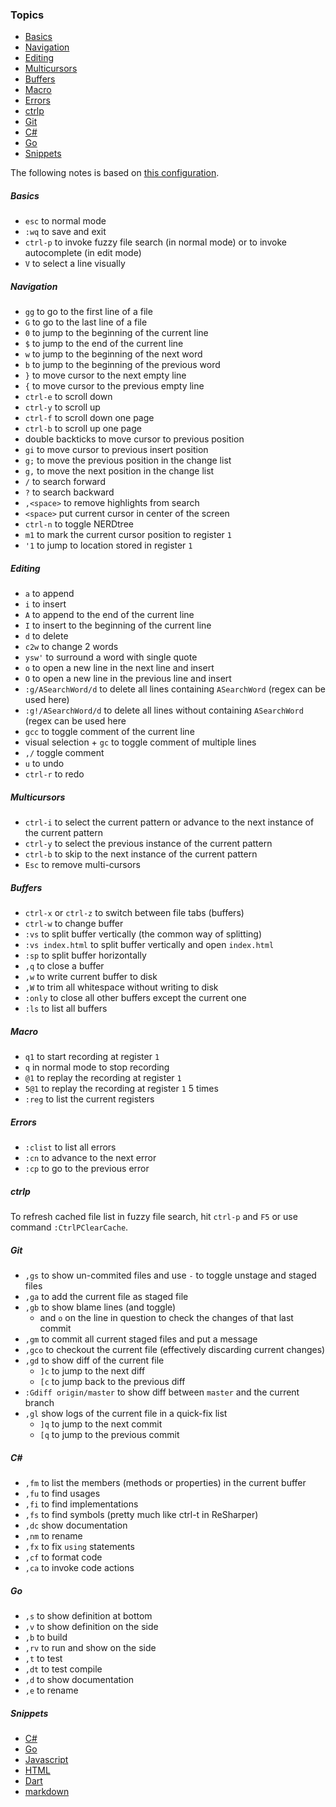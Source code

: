 ### Topics

- [Basics](#basics)
- [Navigation](#navigation)
- [Editing](#editing)
- [Multicursors](#multicursors)
- [Buffers](#buffers)
- [Macro](#macro)
- [Errors](#errors)
- [ctrlp](#ctrlp)
- [Git](#git)
- [C#](#c%23)
- [Go](#go)
- [Snippets](#snippets)

The following notes is based on [this configuration](https://github.com/alexhokl/.vim/blob/master/vimrc).

##### Basics

- `esc` to normal mode
- `:wq` to save and exit
- `ctrl-p` to invoke fuzzy file search (in normal mode) or to invoke autocomplete (in edit mode)
- `V` to select a line visually

##### Navigation

- `gg` to go to the first line of a file
- `G` to go to the last line of a file
- `0` to jump to the beginning of the current line
- `$` to jump to the end of the current line
- `w` to jump to the beginning of the next word
- `b` to jump to the beginning of the previous word
- `}` to move cursor to the next empty line
- `{` to move cursor to the previous empty line
- `ctrl-e` to scroll down
- `ctrl-y` to scroll up
- `ctrl-f` to scroll down one page
- `ctrl-b` to scroll up one page
- double backticks to move cursor to previous position
- `gi` to move cursor to previous insert position
- `g;` to move the previous position in the change list
- `g,` to move the next position in the change list
- `/` to search forward
- `?` to search backward
- `,<space>` to remove highlights from search
- `<space>` put current cursor in center of the screen
- `ctrl-n` to toggle NERDtree
- `m1` to mark the current cursor position to register `1`
- `'1` to jump to location stored in register `1`

##### Editing

- `a` to append
- `i` to insert
- `A` to append to the end of the current line
- `I` to insert to the beginning of the current line
- `d` to delete
- `c2w` to change 2 words
- `ysw'` to surround a word with single quote
- `o` to open a new line in the next line and insert
- `O` to open a new line in the previous line and insert
- `:g/ASearchWord/d` to delete all lines containing `ASearchWord` (regex can be
used here)
- `:g!/ASearchWord/d` to delete all lines without containing `ASearchWord` (regex can
be used here
- `gcc` to toggle comment of the current line
- visual selection + `gc` to toggle comment of multiple lines
- `,/` toggle comment
- `u` to undo
- `ctrl-r` to redo

##### Multicursors

- `ctrl-i` to select the current pattern or advance to the next instance of the
    current pattern
- `ctrl-y` to select the previous instance of the current pattern
- `ctrl-b` to skip to the next instance of the current pattern
- `Esc` to remove multi-cursors

##### Buffers

- `ctrl-x` or `ctrl-z` to switch between file tabs (buffers)
- `ctrl-w` to change buffer
- `:vs` to split buffer vertically (the common way of splitting)
- `:vs index.html` to split buffer vertically and open `index.html`
- `:sp` to split buffer horizontally
- `,q` to close a buffer
- `,w` to write current buffer to disk
- `,W` to trim all whitespace without writing to disk
- `:only` to close all other buffers except the current one
- `:ls` to list all buffers

##### Macro

- `q1` to start recording at register `1`
- `q` in normal mode to stop recording
- `@1` to replay the recording at register `1`
- `5@1` to replay the recording at register `1` 5 times
- `:reg` to list the current registers

##### Errors

- `:clist` to list all errors
- `:cn` to advance to the next error
- `:cp` to go to the previous error

##### ctrlp

To refresh cached file list in fuzzy file search, hit `ctrl-p` and `F5` or use
command `:CtrlPClearCache`.


##### Git

- `,gs` to show un-commited files and use `-` to toggle unstage and staged
    files
- `,ga` to add the current file as staged file
- `,gb` to show blame lines (and toggle)
  - and `o` on the line in question to check the changes of that last commit
- `,gm` to commit all current staged files and put a message
- `,gco` to checkout the current file (effectively discarding current changes)
- `,gd` to show diff of the current file
  - `]c` to jump to the next diff
  - `[c` to jump back to the previous diff
- `:Gdiff origin/master` to show diff between `master` and the current branch
- `,gl` show logs of the current file in a quick-fix list
  - `]q` to jump to the next commit
  - `[q` to jump to the previous commit

##### C#

- `,fm` to list the members (methods or properties) in the current buffer
- `,fu` to find usages
- `,fi` to find implementations
- `,fs` to find symbols (pretty much like ctrl-t in ReSharper)
- `,dc` show documentation
- `,nm` to rename
- `,fx` to fix `using` statements
- `,cf` to format code
- `,ca` to invoke code actions

##### Go

- `,s` to show definition at bottom
- `,v` to show definition on the side
- `,b` to build
- `,rv` to run and show on the side
- `,t` to test
- `,dt` to test compile
- `,d` to show documentation
- `,e` to rename

##### Snippets

- [C#](https://github.com/honza/vim-snippets/blob/master/snippets/cs.snippets)
- [Go](https://github.com/honza/vim-snippets/blob/master/snippets/go.snippets)
- [Javascript](https://github.com/honza/vim-snippets/blob/master/snippets/javascript-es6-react.snippets)
- [HTML](https://github.com/honza/vim-snippets/blob/master/snippets/html.snippets)
- [Dart](https://github.com/honza/vim-snippets/blob/master/snippets/dart.snippets)
- [markdown](https://github.com/honza/vim-snippets/blob/master/snippets/markdown.snippets)



